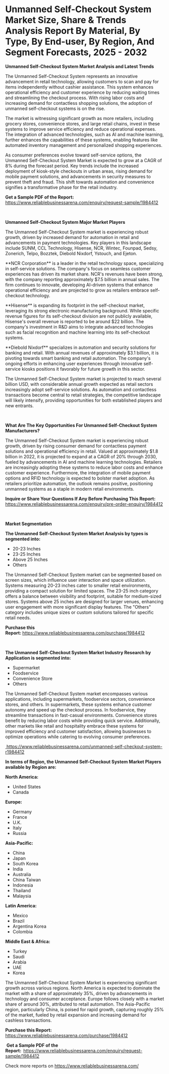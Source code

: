 <p><h1>Unmanned Self-Checkout System Market Size, Share & Trends Analysis Report By Material, By Type, By End-user, By Region, And Segment Forecasts, 2025 - 2032</h1></p><p><strong>Unmanned Self-Checkout System Market Analysis and Latest Trends</strong></p>
<p><p>The Unmanned Self-Checkout System represents an innovative advancement in retail technology, allowing customers to scan and pay for items independently without cashier assistance. This system enhances operational efficiency and customer experience by reducing waiting times and streamlining the checkout process. With rising labor costs and increasing demand for contactless shopping solutions, the adoption of unmanned self-checkout systems is on the rise.</p><p>The market is witnessing significant growth as more retailers, including grocery stores, convenience stores, and large retail chains, invest in these systems to improve service efficiency and reduce operational expenses. The integration of advanced technologies, such as AI and machine learning, further enhances the capabilities of these systems, enabling features like automated inventory management and personalized shopping experiences.</p><p>As consumer preferences evolve toward self-service options, the Unmanned Self-Checkout System Market is expected to grow at a CAGR of 8% during the forecast period. Key trends include the increased deployment of kiosk-style checkouts in urban areas, rising demand for mobile payment solutions, and advancements in security measures to prevent theft and fraud. This shift towards automation and convenience signifies a transformative phase for the retail industry.</p></p>
<p><strong>Get a Sample PDF of the Report:&nbsp;</strong> <a href="https://www.reliablebusinessarena.com/enquiry/request-sample/1984412?utm_campaign=2819&utm_medium=2&utm_source=Github&utm_content=ia&utm_term=02032025&utm_id=unmanned-self-checkout-system">https://www.reliablebusinessarena.com/enquiry/request-sample/1984412</a></p>
<p>&nbsp;</p>
<p><strong>Unmanned Self-Checkout System Major Market Players</strong></p>
<p><p>The Unmanned Self-Checkout System market is experiencing robust growth, driven by increased demand for automation in retail and advancements in payment technologies. Key players in this landscape include SUNM, CCL Technology, Hisense, NCR, Wintec, Founpad, Sedsy, Zonerich, Telpo, Bozztek, Diebold Nixdorf, Ystouch, and Ejeton.</p><p>**NCR Corporation** is a leader in the retail technology space, specializing in self-service solutions. The company's focus on seamless customer experiences has driven its market share. NCR's revenues have been strong, with the company reporting approximately $7.5 billion in annual sales. The firm continues to innovate, developing AI-driven systems that enhance operational efficiency and are projected to grow as retailers embrace self-checkout technology.</p><p>**Hisense** is expanding its footprint in the self-checkout market, leveraging its strong electronic manufacturing background. While specific revenue figures for its self-checkout division are not publicly available, Hisense's overall revenue is reported to be around $22 billion. The company's investment in R&D aims to integrate advanced technologies such as facial recognition and machine learning into its self-checkout systems.</p><p>**Diebold Nixdorf** specializes in automation and security solutions for banking and retail. With annual revenues of approximately $3.1 billion, it is pivoting towards smart banking and retail automation. The company's ongoing efforts in enhancing user experiences through innovative self-service kiosks positions it favorably for future growth in this sector.</p><p>The Unmanned Self-Checkout System market is projected to reach several billion USD, with considerable annual growth expected as retail sectors increasingly adopt self-service solutions. As automation and contactless transactions become central to retail strategies, the competitive landscape will likely intensify, providing opportunities for both established players and new entrants.</p></p>
<p>&nbsp;</p>
<p><strong>What Are The Key Opportunities For Unmanned Self-Checkout System Manufacturers?</strong></p>
<p><p>The Unmanned Self-Checkout System market is experiencing robust growth, driven by rising consumer demand for contactless payment solutions and operational efficiency in retail. Valued at approximately $1.8 billion in 2022, it is projected to expand at a CAGR of 20% through 2030, fueled by advancements in AI and machine learning technologies. Retailers are increasingly adopting these systems to reduce labor costs and enhance customer experience. Furthermore, the integration of mobile payment options and RFID technology is expected to bolster market adoption. As retailers prioritize automation, the outlook remains positive, positioning unmanned systems as a staple in modern retail environments.</p></p>
<p><strong>Inquire or Share Your Questions If Any Before Purchasing This Report:</strong> <a href="https://www.reliablebusinessarena.com/enquiry/pre-order-enquiry/1984412?utm_campaign=2819&utm_medium=2&utm_source=Github&utm_content=ia&utm_term=02032025&utm_id=unmanned-self-checkout-system">https://www.reliablebusinessarena.com/enquiry/pre-order-enquiry/1984412</a></p>
<p>&nbsp;</p>
<p><strong>Market Segmentation</strong></p>
<p><strong>The Unmanned Self-Checkout System Market Analysis by types is segmented into:</strong></p>
<p><ul><li>20-23 Inches</li><li>23-25 Inches</li><li>Above 25 Inches</li><li>Others</li></ul></p>
<p><p>The Unmanned Self-Checkout System market can be segmented based on screen sizes, which influence user interaction and space utilization. Systems measuring 20-23 inches cater to smaller retail environments, providing a compact solution for limited spaces. The 23-25 inch category offers a balance between visibility and footprint, suitable for medium-sized stores. Systems above 25 inches are designed for larger venues, enhancing user engagement with more significant display features. The "Others" category includes unique sizes or custom solutions tailored for specific retail needs.</p></p>
<p><strong>Purchase this Report:&nbsp;</strong><a href="https://www.reliablebusinessarena.com/purchase/1984412?utm_campaign=2819&utm_medium=2&utm_source=Github&utm_content=ia&utm_term=02032025&utm_id=unmanned-self-checkout-system">https://www.reliablebusinessarena.com/purchase/1984412</a></p>
<p>&nbsp;</p>
<p><strong>The Unmanned Self-Checkout System Market Industry Research by Application is segmented into:</strong></p>
<p><ul><li>Supermarket</li><li>Foodservice</li><li>Convenience Store</li><li>Others</li></ul></p>
<p><p>The Unmanned Self-Checkout System market encompasses various applications, including supermarkets, foodservice sectors, convenience stores, and others. In supermarkets, these systems enhance customer autonomy and speed up the checkout process. In foodservice, they streamline transactions in fast-casual environments. Convenience stores benefit by reducing labor costs while providing quick service. Additionally, other markets like retail and hospitality embrace these systems for improved efficiency and customer satisfaction, allowing businesses to optimize operations while catering to evolving consumer preferences.</p></p>
<p><a href="https://www.reliablebusinessarena.com/unmanned-self-checkout-system-r1984412?utm_campaign=2819&utm_medium=2&utm_source=Github&utm_content=ia&utm_term=02032025&utm_id=unmanned-self-checkout-system">&nbsp;https://www.reliablebusinessarena.com/unmanned-self-checkout-system-r1984412</a></p>
<p><strong>In terms of Region, the Unmanned Self-Checkout System Market Players available by Region are:</strong></p>
<p>
    <p> <strong> North America: </strong>
        <ul>
            <li>United States</li>
            <li>Canada</li>
        </ul>
        </p> 
    <p> <strong> Europe: </strong>
        <ul>
            <li>Germany</li>
            <li>France</li>
            <li>U.K.</li>
            <li>Italy</li>
            <li>Russia</li>
        </ul>
        </p> 
    <p> <strong> Asia-Pacific: </strong>
        <ul>
            <li>China</li>
            <li>Japan</li>
            <li>South Korea</li>
            <li>India</li>
            <li>Australia</li>
            <li>China Taiwan</li>
            <li>Indonesia</li>
            <li>Thailand</li>
            <li>Malaysia</li>
        </ul>
        </p> 
    <p> <strong> Latin America: </strong>
        <ul>
            <li>Mexico</li>
            <li>Brazil</li>
            <li>Argentina Korea</li>
            <li>Colombia</li>
        </ul>
        </p> 
    <p> <strong> Middle East & Africa: </strong>
        <ul>
            <li>Turkey</li>
            <li>Saudi</li>
            <li>Arabia</li>
            <li>UAE</li>
            <li>Korea</li>
        </ul>
    </p>
    </p>
<p><p>The Unmanned Self-Checkout System Market is experiencing significant growth across various regions. North America is expected to dominate the market with a share of approximately 35%, driven by advancements in technology and consumer acceptance. Europe follows closely with a market share of around 30%, attributed to retail automation. The Asia-Pacific region, particularly China, is poised for rapid growth, capturing roughly 25% of the market, fueled by retail expansion and increasing demand for cashless transactions.</p></p>
<p><strong>Purchase this Report: </strong><a href="https://www.reliablebusinessarena.com/purchase/1984412?utm_campaign=2819&utm_medium=2&utm_source=Github&utm_content=ia&utm_term=02032025&utm_id=unmanned-self-checkout-system">https://www.reliablebusinessarena.com/purchase/1984412</a></p>
<p>&nbsp;<strong>Get a Sample PDF of the Report:&nbsp;&nbsp;</strong><a href="https://www.reliablebusinessarena.com/enquiry/request-sample/1984412?utm_campaign=2819&utm_medium=2&utm_source=Github&utm_content=ia&utm_term=02032025&utm_id=unmanned-self-checkout-system">https://www.reliablebusinessarena.com/enquiry/request-sample/1984412</a></p>
<p><strong></strong></p>
<p>Check more reports on <a href="https://www.reliablebusinessarena.com/?utm_campaign=2819&utm_medium=2&utm_source=Github&utm_content=ia&utm_term=02032025&utm_id=unmanned-self-checkout-system">https://www.reliablebusinessarena.com/</a></p>